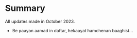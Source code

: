 Summary
===============================

All updates made in October 2023.

- Be paayan aamad in daftar, hekaayat hamchenan baaghist...
